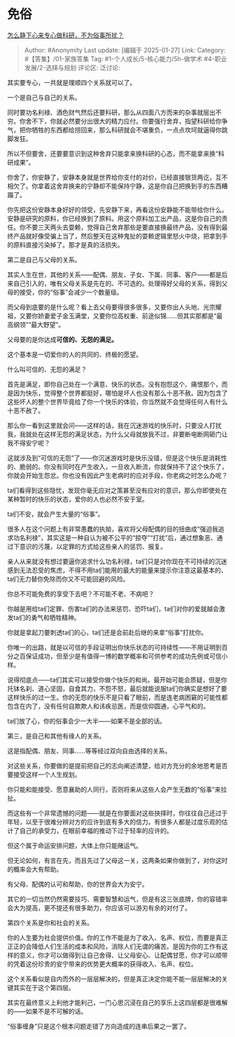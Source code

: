 # 免俗
[怎么静下心来专心做科研，不为俗事所扰？](https://www.zhihu.com/question/34430255/answer/87703894986)

> Author: #Anonymity
> Last update: [编辑于 2025-01-27]
> Link:
> Category: #【答集】/01-家族答集 
> Tag: #1-个人成长/5-核心能力/5h-做学术 #4-职业发展/2-选择与规划 
> 评论区:
> 泛讨论:
  
其实要专心，一共就是理顺四个关系就可以了。

一个是自己与自己的关系。

同时要功名利禄、酒色财气然后还要科研，那么从四面八方而来的杂事就层出不穷。你舍不下，你就必然要分出很大的精力应付。你要强行舍弃，指望科研给你争气，把你牺牲的东西都给捞回来，那么科研就会不堪重负，一点点坎坷就逼得你跳脚发狂。

所以不但要舍，还要要意识到这种舍弃只能拿来换科研的心态，而不能拿来换“科研成果”。

你舍了，你安静了，安静本身就是世界给你支付的对价，已经直接银货两讫，互不相欠了。你拿着这舍弃换来的宁静却不能保持宁静，这是你自己把换到手的东西糟蹋了。

你先把这份安静本身好好的领受，先安静下来，再看这份安静能不能带给你什么。安静是研究的原料，你已经换到了原料。用这个原料加工出产品，这是你自己的责任。你不要三天两头去耍赖，觉得自己舍弃那些是要直接换最终产品，没有得到最终产品就好像受骗上当了，然后整天在这种鬼扯的耍赖逻辑里怒火中烧，把拿到手的原料直接污染掉了。那才是真的活损失。

  

第二是自己与父母的关系。

其实人生在世，其他的关系——配偶、朋友、子女、下属、同事、客户——都是后来自己引入的，唯有父母关系是先在的、不可选的。处理得好父母的关系，得到父母的接受，你的“俗事”会减少一个数量级。

而父母到底要的是什么呢？看上去父母要得很多很多，又要你出人头地、光宗耀祖，又要你娇妻爱子金玉满堂，又要你位高权重、前途似锦……但其实那都是“最高纲领”“最大野望”。

父母要的是你达成**可信的、无怨的满足。**

这个基本是一切爱你的人的共同的、终极的愿望。

什么叫可信的、无怨的满足？

首先是满足，即你自己处在一个满意、快乐的状态。没有抱怨这个、痛恨那个，而是因为快乐，觉得整个世界都挺好，哪怕是坏人也没有那么十恶不赦。因为包含了这些坏人的整个世界毕竟给了你一个快乐的体验，你当然就不会觉得任何人有什么十恶不赦了。

那么你一看到这里就会问——这样的话，我在沉迷游戏的快乐时，只要没人打扰我，我就处在这样无怨的满足状态，为什么父母就放我不过，非要断电断网砸门让我不得安宁呢？

这就涉及到“可信的无怨”了——你沉迷游戏时是快乐没错，但是这个快乐是消耗性的、脆弱的。你没有同时在产生收入，一旦收入断流，你就保持不了这个快乐了，你就会开始生怨忿。你也没有因此产生老病时的应对手段，你老病之时怎么办呢？

ta们看得到这些隐忧，发现你毫无应对之策甚至没有应对的意识，那么你即使处在某种暂时的快乐的状态，爱你的人也必然不安于室。

ta们不安，就会产生大量的“俗事”。

很多人在这个问题上有非常愚蠢的执拗，喜欢将父母配偶的目的扭曲成“强迫我追求功名利禄”，其实这是一种自认为被不公平的“掠夺”“打扰”后，通过想象恶、通过下意识的污蔑，以定罪的方式给这些亲人的惩罚、报复。

亲人从来就没有想过要逼你追求什么功名利禄，ta们只是对你现在不可持续的沉迷感到无法忍受的焦虑，不得不用ta们能用的最大的能量来提示你注意这最基本的、ta们无力替你免除而你又不可能回避的风险。

你总不可能免费的享受下去吧？不可能不老、不病吧？

你越是用给ta们定罪、伤害ta们的办法来惩罚、恐吓ta们，ta们对你的爱就越会激发ta们的勇气和牺牲精神。

你就是拿起刀要刺透ta们的心，ta们还是会前赴后继的来拿“俗事”打扰你。

你唯一的出路，就是以可信的手段证明出你快乐状态的可持续性——不用证明到百分之百保证成功，但至少是有值得一博的数学概率和可供参考的成功先例或可信小样。

说得彻底点——ta们其实可以接受你做个快乐的和尚。最开始可能会质疑，但是你托钵名刹、道心坚固，自食其力，不怨不怒，最后就能说服ta们你确实是想好了要这样快乐的过一生。你的无怨的快乐不是只看了眼前，而是连老病困窘的可能性都包含在内了，没有任何自欺欺人和讳疾忌医，而是信仰圆通，心平气和的。

ta们放了心，你的俗事会少一大半——如果不是全部的话。

  

第三，是自己和其他有缘人的关系。

这是指配偶、朋友、同事……等等经过双向自由选择的关系。

对这些关系，你要做的是提前把自己的志向阐述清楚，给对方充分的余地思考是否要接受这样一个人生规划。

你只能和能接受、愿意襄助的人同行，否则将来从这些人会产生无数的“俗事”来拉扯。

而这些有一个非常遗憾的问题——就是在你要面对这些抉择时，你往往自己还过于年轻，以至于很难分辨对方的应许到底有多大的信力。有很多人都是过度乐观的估计了自己的承受力，在眼前幸福的推动下过于轻率的应许的。

但这个属于命运安排问题，大体上你只能赌运气。

但无论如何，有言在先，而且先过了父母这一关，这两条如果你做到了，对你这时的概率会大有帮助。

有父母、配偶的认可和帮助，你的世界会大为安宁。

其它的一切当然仍然需要技巧、需要智慧和运气，但是有这三张底牌，你的容错率会大为提高，更不提还有很多助力，你应该可以游刃有余的对付了。

  

第四个关系是你和社会的关系。

你的人生要为社会提供价值。你的工作不能是为了收入、名声、权位，而要是真正正正的会降低人们生活的成本和风险，消除人们无谓的痛苦。是因为你的工作有这样的意义，你才可以做得到让自己舍得、让父母安心、让配偶甘愿，你才可以顺带的凭着这份珍贵的安宁带来的优势更大概率的获得收入、名声、权位。

这个关系看似是自内而外的一层层解决的，但是真正决定你能不能一层层解决的关键其实在于这个第四层。

其实在最终意义上利他才能利己，一门心思沉浸在自己的享乐上这四层都是很难解的——如果不是不可解的话。

“俗事缠身”只是这个根本问题走错了方向造成的连串后果之一罢了。
